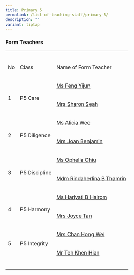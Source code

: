 ```yaml
---
title: Primary 5
permalink: /list-of-teaching-staff/primary-5/
description: ""
variant: tiptap
---
```

<h3><strong>Form Teachers</strong></h3>
<table style="minWidth: 75px">
<colgroup>
<col>
<col>
<col>
</colgroup>
<tbody>
<tr>
<td rowspan="1" colspan="1">
<p></p>
</td>
<td rowspan="1" colspan="1">
<p></p>
</td>
<td rowspan="1" colspan="1">
<p></p>
</td>
</tr>
<tr>
<td rowspan="1" colspan="1">
<p>No</p>
</td>
<td rowspan="1" colspan="1">
<p>Class</p>
</td>
<td rowspan="1" colspan="1">
<p>Name of Form Teacher</p>
</td>
</tr>
<tr>
<td rowspan="2" colspan="1">
<p>
<br>1</p>
</td>
<td rowspan="2" colspan="1">
<p>
<br>P5 Care</p>
</td>
<td rowspan="1" colspan="1">
<p><a href="mailto:feng_yijun@schools.gov.sg" rel="noopener nofollow" target="_blank">Ms Feng Yijun</a>
</p>
</td>
</tr>
<tr>
<td rowspan="1" colspan="1">
<p><a href="mailto:loh_yeok_peng_sharon@schools.gov.sg" rel="noopener nofollow" target="_blank">Mrs Sharon Seah</a>
</p>
</td>
</tr>
<tr>
<td rowspan="2" colspan="1">
<p>
<br>2</p>
</td>
<td rowspan="2" colspan="1">
<p>
<br>P5 Diligence</p>
</td>
<td rowspan="1" colspan="1">
<p><a href="mailto:alicia_wee_su_ping@schools.gov.sg" rel="noopener nofollow" target="_blank">Ms Alicia Wee</a>
</p>
</td>
</tr>
<tr>
<td rowspan="1" colspan="1">
<p><a href="mailto:tan_lay_peng_a@schools.gov.sg" rel="noopener nofollow" target="_blank">Mrs Joan Benjamin</a>
</p>
</td>
</tr>
<tr>
<td rowspan="2" colspan="1">
<p>
<br>3</p>
</td>
<td rowspan="2" colspan="1">
<p>
<br>P5 Discipline</p>
</td>
<td rowspan="1" colspan="1">
<p><a href="mailto:chiu_cheuk_yi_ophelia@schools.gov.sg" rel="noopener nofollow" target="_blank">Ms Ophelia Chiu</a>
</p>
</td>
</tr>
<tr>
<td rowspan="1" colspan="1">
<p><a href="mailto:rindaherlina_thamrin@schools.gov.sg" rel="noopener nofollow" target="_blank">Mdm Rindaherlina B Thamrin</a>
</p>
</td>
</tr>
<tr>
<td rowspan="2" colspan="1">
<p>
<br>4</p>
</td>
<td rowspan="2" colspan="1">
<p>
<br>P5 Harmony</p>
</td>
<td rowspan="1" colspan="1">
<p><a href="mailto:hariyati_hairom@schools.gov.sg" rel="noopener nofollow" target="_blank">Ms Hariyati B Hairom</a>
</p>
</td>
</tr>
<tr>
<td rowspan="1" colspan="1">
<p><a href="mailto:seow_swee_yin_joyce@schools.gov.sg" rel="noopener nofollow" target="_blank">Mrs Joyce Tan</a>
</p>
</td>
</tr>
<tr>
<td rowspan="2" colspan="1">
<p></p>
<p>5</p>
</td>
<td rowspan="2" colspan="1">
<p></p>
<p>P5 Integrity</p>
</td>
<td rowspan="1" colspan="1">
<p><a href="mailto:lim_lee_fong@schools.gov.sg" rel="noopener nofollow" target="_blank">Mrs Chan Hong Wei</a>
</p>
</td>
</tr>
<tr>
<td rowspan="1" colspan="1">
<p><a href="mailto:teh_khen_hian@schools.gov.sg" rel="noopener nofollow" target="_blank">Mr Teh Khen Hian</a>
</p>
</td>
</tr>
<tr>
<td rowspan="1" colspan="1">
<p></p>
</td>
<td rowspan="1" colspan="1">
<p></p>
</td>
<td rowspan="1" colspan="1">
<p></p>
</td>
</tr>
</tbody>
</table>
<p></p>